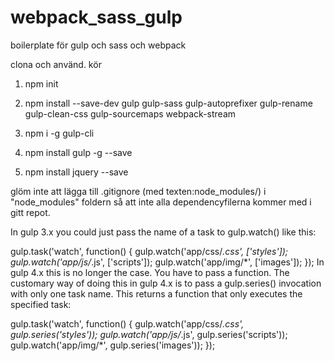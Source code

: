 # webpack_sass_gulp
boilerplate för gulp och sass och webpack 

clona och använd.
kör

1. npm init

2. npm install --save-dev gulp gulp-sass gulp-autoprefixer gulp-rename gulp-clean-css gulp-sourcemaps webpack-stream

3. npm i -g gulp-cli

4. npm install gulp -g --save

5. npm install jquery --save


glöm inte att lägga till .gitignore (med texten:node_modules/) i "node_modules" foldern så att inte alla dependencyfilerna kommer med i gitt repot.

In gulp 3.x you could just pass the name of a task to gulp.watch() like this:

gulp.task('watch', function() {
  gulp.watch('app/css/*.css', ['styles']);
  gulp.watch('app/js/*.js', ['scripts']);
  gulp.watch('app/img/*', ['images']);
});
In gulp 4.x this is no longer the case. You have to pass a function. The customary way of doing this in gulp 4.x is to pass a gulp.series() invocation with only one task name. This returns a function that only executes the specified task:

gulp.task('watch', function() {
  gulp.watch('app/css/*.css', gulp.series('styles'));
  gulp.watch('app/js/*.js', gulp.series('scripts'));
  gulp.watch('app/img/*', gulp.series('images'));
});
